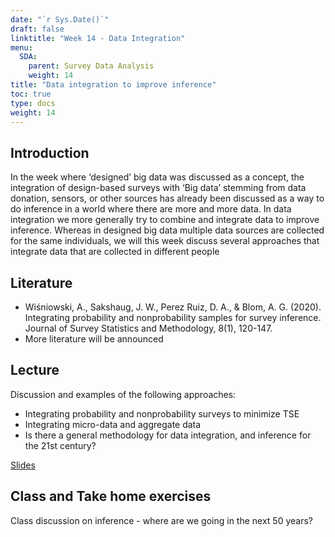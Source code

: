 ```yaml
---
date: "`r Sys.Date()`"
draft: false
linktitle: "Week 14 - Data Integration"
menu:
  SDA:
    parent: Survey Data Analysis
    weight: 14
title: "Data integration to improve inference"
toc: true
type: docs
weight: 14
---
```


## Introduction

In the week where ‘designed’ big data was discussed as a concept, the integration of design-based surveys with ‘Big data’  stemming from data donation, sensors, or other sources has already been discussed as a way to do inference in a world where there are more and more data.
In data integration we more generally try to combine and integrate data to improve inference. Whereas in designed big data multiple data sources are collected for the same individuals, we will this week discuss several approaches that integrate data that are collected in different people
 

## Literature
-	Wiśniowski, A., Sakshaug, J. W., Perez Ruiz, D. A., & Blom, A. G. (2020). Integrating probability and nonprobability samples for survey inference. Journal of Survey Statistics and Methodology, 8(1), 120-147.
-	More literature will be announced


## Lecture
Discussion and examples of the following approaches:
- Integrating probability and nonprobability surveys to minimize TSE
- Integrating micro-data and aggregate data
- Is there a general methodology for data integration, and inference for the 21st century?

[Slides](/files/SDA/week14/lecture_week_14.pdf)

## Class and Take home exercises
Class discussion on inference - where are we going in the next 50 years? 





